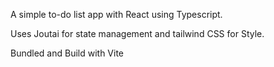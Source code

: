 A simple to-do list app with React using Typescript. 

Uses Joutai for state management and tailwind CSS for Style.

Bundled and Build with Vite
